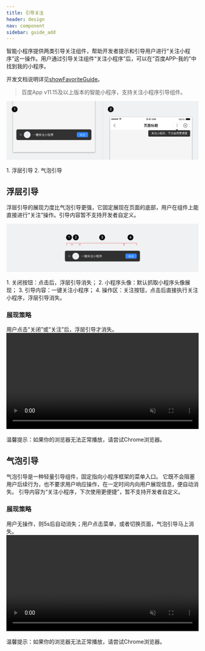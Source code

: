 ```yaml
---
title: 引导关注
header: design
nav: component
sidebar: guide_add
---
```

智能小程序提供两类引导关注组件，帮助开发者提示和引导用户进行“关注小程序”这一操作。用户通过引导关注组件“关注小程序”后，可以在“百度APP-我的”中找到我的小程序。

开发文档说明详见<a href="http://smartprogram.baidu.com/docs/develop/api/nacomponent/#showFavoriteGuide/"  target="_blank">showFavoriteGuide</a>。
> 百度App v11.15及以上版本的智能小程序，支持关注小程序引导组件。

<div class="m-doc-custom-examples">
	<div class="m-doc-custom-examples-correct">
		<img src="../../../img/design/component/guide_add/1.png">
	<p class="m-doc-custom-examples-text">1. 浮层引导
	2. 气泡引导</p>
	</div>
</div>

## 浮层引导
浮层引导的展现力度比气泡引导更强，它固定展现在页面的底部，用户在组件上能直接进行“关注”操作。引导内容暂不支持开发者自定义。
<div class="m-doc-custom-examples"><div class="m-doc-custom-examples-correct"><img src="../../../img/design/component/guide_add/3.png">
		<p class="m-doc-custom-examples-text">1. 关闭按钮：点击后，浮层引导消失；
	2. 小程序头像：默认抓取小程序头像展现；
3. 引导内容：一键关注小程序；
4. 操作区：关注按钮，点击后直接执行关注小程序，浮层引导消失。</p></div></div>

### 展现策略
用户点击“关闭”或“关注”后，浮层引导才消失。
<video width="100%" muted autoplay="autoplay" loop="loop"  src="../../../img/design/component/guide_add/5.mp4">
你的浏览器不支持该视频播放
</video>
<p class="m-doc-custom-examples-text">温馨提示：如果你的浏览器无法正常播放，请尝试Chrome浏览器。</p>

## 气泡引导
气泡引导是一种轻量引导组件，固定指向小程序框架的菜单入口。
它既不会阻塞用户后续行为，也不要求用户响应操作，在一定时间内向用户展现信息，便自动消失。
引导内容为“关注小程序，下次使用更便捷”，暂不支持开发者自定义。

### 展现策略
用户无操作，则5s后自动消失；用户点击菜单，或者切换页面，气泡引导马上消失。
<video width="100%" muted autoplay="autoplay" loop="loop"  src="../../../img/design/component/guide_add/7.mp4">
你的浏览器不支持该视频播放
</video>
<p class="m-doc-custom-examples-text">温馨提示：如果你的浏览器无法正常播放，请尝试Chrome浏览器。</p>

